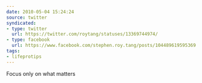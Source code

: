 ```yaml
---
date: 2010-05-04 15:24:24
source: twitter
syndicated:
- type: twitter
  url: https://twitter.com/roytang/statuses/13369744974/
- type: facebook
  url: https://www.facebook.com/stephen.roy.tang/posts/104489619595369
tags:
- lifeprotips
---
```


Focus only on what matters